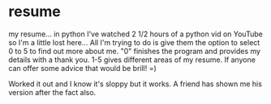 # resume
my resume... in python
I've watched 2 1/2 hours of a python vid on YouTube so I'm a little lost here...
All I'm trying to do is give them the option to select 0 to 5 to find out more about me.
"0" finishes the program and provides my details with a thank you.
1-5 gives different areas of my resume.
If anyone can offer some advice that would be brill! =)

Worked it out and I know it's sloppy but it works. A friend has shown me his version after the fact also.
